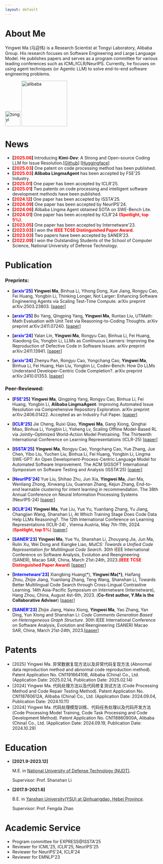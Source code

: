 ```yaml
---
layout: default
---
```


# About Me

Yingwei Ma (马迎伟) is a Research Scientist at Tongyi Laboratory, Alibaba Group. His research focuses on Software Engineering and Large Language Model. He publishes papers and serves as a program committee for various leading conferences such as ICML/ICLR/NeurIPS. Currently, he focuses on using agent techniques (or Agentic LLM) to solve end-to-end software engineering problems.

<img src="https://github.com/user-attachments/assets/fd3558c7-5953-404b-8d89-59070a6a12b0" alt="tongyi" width="50px"/>
<img src="https://github.com/user-attachments/assets/58c63a0b-7577-47ad-9fb8-74f2704687f5" alt="alibaba" width="150px"/>

# News
- **[<font color="#FF0000">2025.06</font>]** Introducing **Kimi-Dev**: A Strong and Open-source Coding LLM for Issue Resolution.[[Github](https://github.com/MoonshotAI/Kimi-Dev?tab=readme-ov-file)] [[Huggingface](https://huggingface.co/moonshotai/Kimi-Dev-72B)]
- **[<font color="#FF0000">2025.03</font>]** One patent on code processing method has been published.
- **[<font color="#FF0000">2025.03</font>]** **Alibaba LingmaAgent** has been accepted by FSE'25 Industry.
- **[<font color="#FF0000">2025.01</font>]** One paper has been accepted by ICLR'25.
- **[<font color="#FF0000">2025.01</font>]** Two patents on code processing and intelligent software development methods have been published.
- **[<font color="#FF0000">2024.12</font>]** One paper has been accepted by ISSTA'25.
- **[<font color="#FF0000">2024.09</font>]** One paper has been accepted by NeurIPS'24.
- **[<font color="#FF0000">2024.06</font>]** Alibaba Lingma Agent obtained SOTA on SWE-Bench Lite.
- **[<font color="#FF0000">2024.01</font>]** One paper has been accepted by ICLR'24 **<font color="#FF0000">(Spotlight, top 5%)</font>**.
- **[<font color="#FF0000">2023.05</font>]** One paper has been accepted by Internetware'23.
- **[<font color="#FF0000">2023.03</font>]** I won the **<font color="#FF0000">IEEE TCSE Distinguished Paper Award</font>**.
- **[<font color="#FF0000">2023.03</font>]** Two papers have been accepted by SANER'23.
- **[<font color="#FF0000">2022.09</font>]** I won the Outstanding Students of the School of Computer Science, National University of Defense Technology.


# Publication

### Preprints:

- **[<font color="#0000FF">arxiv'25</font>]** **Yingwei Ma**, Binhua Li, Yihong Dong, Xue Jiang, Rongyu Cao, Fei Huang, Yongbin Li, Thinking Longer, Not Larger: Enhancing Software Engineering Agents via Scaling Test-Time Compute. arXiv preprint arXiv:2503.23803. [[paper](https://arxiv.org/abs/2503.23803)]

- **[<font color="#0000FF">arxiv'25</font>]** Bo Yang, Qingping Yang, **Yingwei Ma**, Runtao Liu, UTMath: Math Evaluation with Unit Test via Reasoning-to-Coding Thoughts. arXiv preprint arXiv:2411.07240. [[paper](https://arxiv.org/pdf/2411.07240)]


- **[<font color="#0000FF">arxiv'24</font>]** Yalan Lin, **Yingwei Ma**, Rongyu Cao, Binhua Li, Fei Huang, Xiaodong Gu, Yongbin Li, LLMs as Continuous Learners: Improving the Reproduction of Defective Code in Software Issues. arXiv preprint arXiv:2411.13941. [[paper](https://arxiv.org/pdf/2411.13941)]

- **[<font color="#0000FF">arxiv'24</font>]** Zhenyu Pan, Rongyu Cao, Yongchang Cao, **Yingwei Ma**, Binhua Li, Fei Huang, Han Liu, Yongbin Li, Codev-Bench: How Do LLMs Understand Developer-Centric Code Completion?. arXiv preprint arXiv:2410.01353. [[paper](https://arxiv.org/pdf/2410.01353)]


### Peer-Reviewed: 

- **[<font color="#0000FF">FSE'25</font>]** **Yingwei Ma**, Qingping Yang, Rongyu Cao, Binhua Li, Fei Huang, Yongbin Li, **Alibaba LingmaAgent**: Improving Automated Issue Resolution via Comprehensive Repository Exploration. arXiv preprint arXiv:2406.01422. Accepted as an Industry Full Paper. [[paper](https://arxiv.org/pdf/2406.01422)]

- **[<font color="#0000FF">ICLR'25</font>]** Jie Cheng, Ruixi Qiao, **Yingwei Ma**, Gang Xiong, Qinghai Miao, Binhua Li, Yongbin Li, Yisheng Lv, Scaling Offline Model-Based RL via Jointly-Optimized World-Action Model Pretraining. The Thirteenth International Conference on Learning Representations (ICLR-25) [[paper](https://arxiv.org/pdf/2410.00564?)]

- **[<font color="#0000FF">ISSTA'25</font>]** **Yingwei Ma**, Rongyu Cao, Yongchang Cao, Yue Zhang, Jue Chen, Yibo Liu, Yuchen Liu, Binhua Li, Fei Huang, Yongbin Li, Lingma SWE-GPT: An Open Development-Process-Centric Language Model for Automated Software Improvement. The ACM SIGSOFT International Symposium on Software Testing and Analysis (ISSTA'25) [[paper](https://arxiv.org/pdf/2411.00622)]

- **[<font color="#0000FF">NeurIPS'24</font>]** Yue Liu, Shihao Zhu, Jun Xia, **Yingwei Ma**, Jian Ma, Wenliang Zhong, Xinwang Liu, Guannan Zhang, Kejun Zhang, End-to-end learnable clustering for intent learning in recommendation. The 38th Annual Conference on Neural Information Processing Systems (NeurIPS-24) [[paper](https://arxiv.org/pdf/2401.05975)]

- **[<font color="#0000FF">ICLR'24</font>]** **Yingwei Ma**, Yue Liu, Yue Yu, Yuanliang Zhang, Yu Jiang, Changjian Wang, Shanshan Li, At Which Training Stage Does Code Data Help LLMs Reasoning?. The 12th International Conference on Learning Representations (ICLR-24)
, Vienna Austria, May 7th-11th, 2024. (**<font color="#FF0000">Spotlight, top 5%</font>**) [[paper](https://arxiv.org/pdf/2309.16298)]

- **[<font color="#0000FF">SANER'23</font>]** **Yingwei Ma**, Yue Yu, Shanshan Li, Zhouyang Jia, Jun Ma, Rulin Xu, Wei Dong and Xiangke Liao, *MulCS: Towards a Unified Code Representation for Multilingual Code Search*. 30th IEEE International Conference on Software Analysis, Evolution and Reengineering (SANER), Macao SAR, China, March 21st-24th, 2023.(**<font color="#FF0000">IEEE TCSE Distinguished Paper Award</font>**) [[paper](https://yuyue.github.io/res/paper/MulCS-saner2023.pdf)]

- **[<font color="#0000FF">Internetware'23</font>]** Xiangbing Huang(\*), **Yingwei Ma(\*)**, Haifang Zhou, Zhijie Jiang, Yuanliang Zhang, Teng Wang, Shanshan Li, Towards Better Multilingual Code Search through Cross-Lingual Contrastive Learning. 14th Asia-Pacific Symposium on Internetware (Internetware), Hang Zhou, China, August 4st-6th, 2023. (**Co-first author, Y.Ma is the Collaborative Advisor**) [[paper](https://github.com/yingweima2022/yingweima2022.github.io/blob/main/ref/paper/Interware__MulCode.pdf)]


- **[<font color="#0000FF">SANER'23</font>]** Zhijie Jiang, Haixu Xiong, **Yingwei Ma**, Yao Zhang, Yan Ding, Yun Xiong and Shanshan Li: *Code Comments Generation Based on Heterogeneous Graph Structure*. 30th IEEE International Conference on Software Analysis, Evolution and Reengineering (SANER) Macao SAR, China, March 21st-24th, 2023.[[paper](https://ieeexplore.ieee.org/abstract/document/10123590/)]

# Patents
- [2025] Yingwei Ma. 异常数据复现方法以及异常代码复现方法 (Abnormal data reproduction method and abnormal code reproduction method). Patent Application No. CN119166410B, Alibaba (China) Co., Ltd. (Application Date: 2025.02.14, Publication Date: 2025.02.14)
- [2024] Yingwei Ma. 代码处理方法以及代码修复测试方法 (Code Processing Method and Code Repair Testing Method). Patent Application No. CN118760612A, Alibaba (China) Co., Ltd. (Application Date: 2024.09.04, Publication Date: 2024.10.11)
- [2024] Yingwei Ma. 代码处理模型训练、代码任务处理以及代码开发方法 (Code Processing Model Training, Code Task Processing and Code Development Method). Patent Application No. CN118860900A, Alibaba (China) Co., Ltd. (Application Date: 2024.09.19, Publication Date: 2024.10.29)


# Education

- **[2021.9-2023.12]** 

  M.E. in <a href="https://english.nudt.edu.cn/">National University of Defense Technology (NUDT)</a>. 

  Supervisor: Prof. Shanshan Li


- **[2017.9-2021.6]** 

  B.E. in <a href="http://english.ysu.edu.cn/">Yanshan University(YSU) at Qinhuangdao, Hebei Province</a>.

  Supervisor: Prof. Fengda Zhao


# Academic Service
- Program committee for EXPRESS@ISSTA'25
- Reviewer for ICML'25, ICLR'25, NeurIPS'25
- Reviewer for NeurIPS'24, ICLR'24
- Reviewer for EMNLP'23
